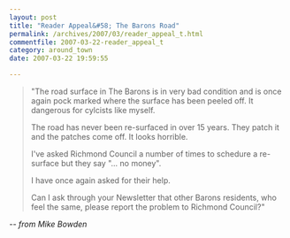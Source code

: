 ```yaml
---
layout: post
title: "Reader Appeal&#58; The Barons Road"
permalink: /archives/2007/03/reader_appeal_t.html
commentfile: 2007-03-22-reader_appeal_t
category: around_town
date: 2007-03-22 19:59:55

---
```


> "The road surface in The Barons is in very bad condition and is once again pock marked where the surface has been peeled off. It dangerous for cylcists like myself.
> 
>  The road has never been re-surfaced in over 15 years. They patch it and the patches come off. It looks horrible.
> 
>  I've asked Richmond Council a number of times to schedure a re-surface but they say "... no money".
> 
>  I have once again asked for their help.
> 
>  Can I ask through your Newsletter that other Barons residents, who feel the same, please report the problem to Richmond Council?"
> 
 -- *from Mike Bowden*
